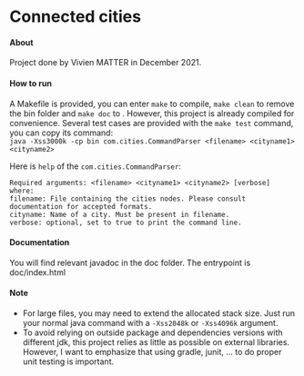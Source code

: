 Connected cities
================

#### About

Project done by Vivien MATTER in December 2021.

#### How to run

A Makefile is provided, you can enter `make` to compile, `make clean` to remove the bin folder
 and `make doc` to . However, this project is already compiled for convenience.
Several test cases are provided with the `make test` command, you can copy its command:  
`java -Xss3000k -cp bin com.cities.CommandParser <filename> <cityname1> <cityname2>`

Here is `help` of the `com.cities.CommandParser`:
```--Cities Connected help--
Required arguments: <filename> <cityname1> <cityname2> [verbose] where:
filename: File containing the cities nodes. Please consult documentation for accepted formats.
cityname: Name of a city. Must be present in filename.
verbose: optional, set to true to print the command line.
```
#### Documentation

You will find relevant javadoc in the doc folder. The entrypoint is doc/index.html

#### Note

- For large files, you may need to extend the allocated stack size.  Just run your normal
java command with a `-Xss2048k` or `-Xss4096k` argument.
- To avoid relying on outside package and dependencies versions with different jdk, this project 
relies as little as possible on external libraries. However, I want to emphasize that using gradle, junit, ... to do
proper unit testing is important.